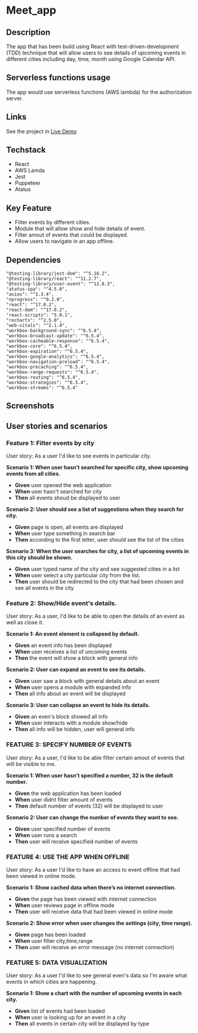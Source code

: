 # Meet_app

## Description 

The app that has been build using React with test-driven-development (TDD) technique that will allow users to see details of upcoming events in different cities including day, time, month using Google Calendar API.

## Serverless functions usage
The app would use serverless functions (AWS lambda) for the authorization server.

## Links
See the project in [Live Demo](https://nick-vns.github.io/meet/)

## Techstack
+ React
+ AWS Lamda 
+ Jest
+ Puppeteer 
+ Atatus

## Key Feature 
+ Filter events by different cities.
+ Module that will allow show and hide details of event.
+ Filter amout of events that could be displayed.
+ Allow users to navigate in an app offline.

## Dependencies 
    "@testing-library/jest-dom": "^5.16.2",
    "@testing-library/react": "^11.2.7",
    "@testing-library/user-event": "^12.8.3",
    "atatus-spa": "^4.5.0",
    "axios": "^1.3.4",
    "nprogress": "^0.2.0",
    "react": "^17.0.2",
    "react-dom": "^17.0.2",
    "react-scripts": "5.0.1",
    "recharts": "^2.5.0",
    "web-vitals": "^2.1.4",
    "workbox-background-sync": "^6.5.4",
    "workbox-broadcast-update": "^6.5.4",
    "workbox-cacheable-response": "^6.5.4",
    "workbox-core": "^6.5.4",
    "workbox-expiration": "^6.5.4",
    "workbox-google-analytics": "^6.5.4",
    "workbox-navigation-preload": "^6.5.4",
    "workbox-precaching": "^6.5.4",
    "workbox-range-requests": "^6.5.4",
    "workbox-routing": "^6.5.4",
    "workbox-strategies": "^6.5.4",
    "workbox-streams": "^6.5.4"
    
    
## Screenshots 


## User stories and scenarios 
### Feature 1: Filter events by city
User story: As a user I'd like to see events in particular city.

**Scenario 1: When user hasn’t searched for specific city, show upcoming events from all cities.**
+ **Given** user opened the web application 
+ **When** user hasn't searched for city
+ **Then** all events shoud be displayed to user

**Scenario 2: User should see a list of suggestions when they search for city.**
+ **Given** page is open, all events are displayed
+ **When** user type something in search bar
+ **Then** according to the first letter, user should see the list of the cities

**Scenario 3: When the user searches for city, a list of upcoming events in this city should be shown.**
+ **Given** user typed name of the city and see suggested cities in a list
+ **When** user select a city particular city from the list.
+ **Then** user should be redirected to the city that had been chosen and see all events in the city

### Feature 2: Show/Hide event's details.
User story: As a user, I'd like to be able to open the details of an event as well as close it.

**Scenario 1: An event element is collapsed by default.**
+ **Given** an event info has been displayed
+ **When** user receives a list of uncoming events
+ **Then** the event will show a block with general info

**Scenario 2: User can expand an event to see its details.**
+ **Given** user saw a block with general details about an event
+ **When** user opens a module with expanded info
+ **Then** all info about an event will be displayed 

**Scenario 3: User can collapse an event to hide its details.**
+ **Given** an even's block showed all info 
+ **When** user interacts with a module show/hide
+ **Then** all info will be hidden, user will general info

### FEATURE 3: SPECIFY NUMBER OF EVENTS
User story: As a user, I'd like to be able filter certain amout of events that will be visible to me.

**Scenario 1: When user hasn’t specified a number, 32 is the default number.**
+ **Given** the web application has been loaded
+ **When** user didnt filter amount of events
+ **Then** default number of events (32) will be displayed to user

**Scenario 2: User can change the number of events they want to see.**
+ **Given** user specified number of events
+ **When** user runs a search 
+ **Then** user will receive specified number of events

### FEATURE 4: USE THE APP WHEN OFFLINE
User story: As a user I'd like to have an access to event offline that had been viewed in online mode.

**Scenario 1: Show cached data when there’s no internet connection.**
+ **Given** the page has been viewed with internet connection
+ **When** user reviews page in offline mode
+ **Then** user will receive data that had been viewed in online mode

**Scenario 2: Show error when user changes the settings (city, time range).**
+ **Given** page has been loaded
+ **When** user filter city,time,range
+ **Then** user will receive an error message (no internet connection)

### FEATURE 5: DATA VISUALIZATION
User story: As a user I'd like to see general even's data so I'm aware what events in which cities are happening.

**Scenario 1: Show a chart with the number of upcoming events in each city.**
+ **Given** list of events had been loaded
+ **When** user is looking up for an event in a city
+ **Then** all events in certain city will be displayed by type

